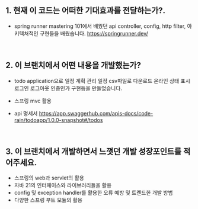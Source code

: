 ## 1. 현재 이 코드는 어떠한 기대효과를 전달하는가?.

- spring runner mastering 101에서 배웠던 api controller, config, http filter, 아키텍처적인 구현들을 배웠습니다.
https://springrunner.dev/

<br />

## 2. 이 브랜치에서 어떤 내용을 개발했는가?
- todo application으로 일정 계획 관리 일정 csv파일로 다운로드 온라인 상태 표시 로그인 로그아웃 인증인가 구현등을 만들었습니다.
- 스프링 mvc 활용
  
- api 명세서
  https://app.swaggerhub.com/apis-docs/code-rain/todoapp/1.0.0-snapshot#/todos

<br />

## 3. 이 브랜치에서 개발하면서 느꼇던 개발 성장포인트를 적어주세요.

- 스프링의 web과 servlet의 활용
- 자바 21의 인터페이스와 라이브러리들을 활용
- config 및 exception handler를 활용한 오류 예방 및 트렌드한 개발 방법
- 다양한 스프링 부트 모듈의 활용
  <br />
